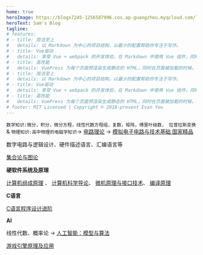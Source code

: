 ```yaml
---
home: true
heroImage: https://blogs7245-1256587996.cos.ap-guangzhou.myqcloud.com/logo.jpg
heroText: Sam's Blog
tagline: 
# features:
# - title: 简洁至上
#   details: 以 Markdown 为中心的项目结构，以最少的配置帮助你专注于写作。
# - title: Vue驱动
#   details: 享受 Vue + webpack 的开发体验，在 Markdown 中使用 Vue 组件，同时可以使用 Vue 来开发自定义主题。
# - title: 高性能
#   details: VuePress 为每个页面预渲染生成静态的 HTML，同时在页面被加载的时候，将作为 SPA 运行。
# - title: 简洁至上
#   details: 以 Markdown 为中心的项目结构，以最少的配置帮助你专注于写作。
# - title: Vue驱动
#   details: 享受 Vue + webpack 的开发体验，在 Markdown 中使用 Vue 组件，同时可以使用 Vue 来开发自定义主题。
# - title: 高性能
#   details: VuePress 为每个页面预渲染生成静态的 HTML，同时在页面被加载的时候，将作为 SPA 运行。
# footer: MIT Licensed | Copyright © 2018-present Evan You
---
```



`数学知识:微分，积分，微分方程，线性代数方程组，复数，矩阵，傅里叶级数， 拉普拉斯变换` & 
`物理知识:高中物理的电磁学知识`->
[电路理论](https://www.icourse163.org/course/HUST-1003157001?from=searchPage&outVendor=zw_mooc_pcssjg_) -> 
[模拟电子电路与技术基础 国家精品](https://www.icourse163.org/course/XDU-1001960018?tid=1469698453)

数字电路与逻辑设计、硬件描述语言、汇编语言等

[集合论与图论](https://www.icourse163.org/course/HIT-1003779006)

**硬软件系统及原理**

[计算机组成原理](https://www.icourse163.org/course/HUST-1003159001) 、
[计算机科学导论](https://www.icourse163.org/course/GLIET-1002091005)、
[微机原理与接口技术](https://www.icourse163.org/course/NJTU-1002080018)、
[编译原理](https://www.icourse163.org/course/NUDT-1003101005)

**C语言**

[C语言程序设计进阶](https://www.icourse163.org/course/ZJU-200001?outVendor=zw_mooc_pckcxxywntj)

**AI**

线性代数、概率论 -> [人工智能：模型与算法](https://www.icourse163.org/course/ZJU-1003377027?from=searchPage&outVendor=zw_mooc_pcssjg_) 

[游戏引擎原理及应用](https://www.icourse163.org/course/CUC-1450317378#/info)